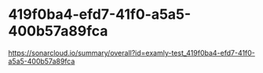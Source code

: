 # 419f0ba4-efd7-41f0-a5a5-400b57a89fca
https://sonarcloud.io/summary/overall?id=examly-test_419f0ba4-efd7-41f0-a5a5-400b57a89fca
